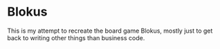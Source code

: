 # Blokus
This is my attempt to recreate the board game Blokus, mostly just to get back to writing other things than business code.

